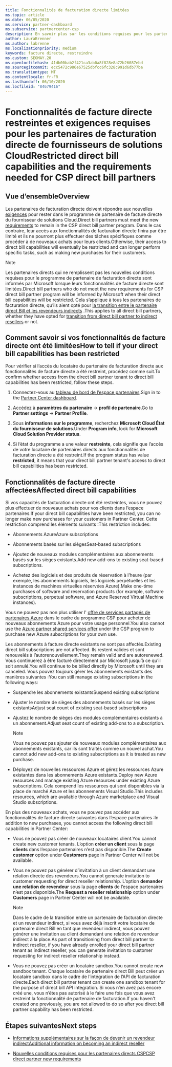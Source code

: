 ```yaml
---
title: Fonctionnalités de facturation directe limitées
ms.topic: article
ms.date: 06/05/2020
ms.service: partner-dashboard
ms.subservice: partnercenter-csp
description: En savoir plus sur les conditions requises pour les partenaires de facturation directe et la procédure à suivre pour éviter que des fonctionnalités soient limitées. Déterminez si vos fonctionnalités ont été limitées.
author: LauraBrenner
ms.author: labrenne
ms.localizationpriority: medium
keywords: facture directe, restreindre
ms.custom: SEOMAY.20
ms.openlocfilehash: 41db00bab2f421ca3ab0a8f828e8a72b26087ebd
ms.sourcegitcommit: ecc5472c986e67525dbfcc6fc328c991d6db77ba
ms.translationtype: MT
ms.contentlocale: fr-FR
ms.lasthandoff: 06/10/2020
ms.locfileid: "84679416"
---
```

# <a name="restricted-direct-bill-capabilities-and-the-requirements-needed-for-csp-direct-bill-partners"></a><span data-ttu-id="37ad3-105">Fonctionnalités de facture directe restreintes et exigences requises pour les partenaires de facturation directe de fournisseurs de solutions Cloud</span><span class="sxs-lookup"><span data-stu-id="37ad3-105">Restricted direct bill capabilities and the requirements needed for CSP direct bill partners</span></span>  

## <a name="overview"></a><span data-ttu-id="37ad3-106">Vue d’ensemble</span><span class="sxs-lookup"><span data-stu-id="37ad3-106">Overview</span></span>

<span data-ttu-id="37ad3-107">Les partenaires de facturation directe doivent répondre aux nouvelles [exigences](direct-partner-new-requirements.md) pour rester dans le programme de partenaire de facture directe du fournisseur de solutions Cloud.</span><span class="sxs-lookup"><span data-stu-id="37ad3-107">Direct bill partners must meet the new [requirements](direct-partner-new-requirements.md) to remain in the CSP direct bill partner program.</span></span> <span data-ttu-id="37ad3-108">Dans le cas contraire, leur accès aux fonctionnalités de facturation directe finira par être limité et ils ne pourront plus effectuer des tâches spécifiques comme procéder à de nouveaux achats pour leurs clients.</span><span class="sxs-lookup"><span data-stu-id="37ad3-108">Otherwise, their access to direct bill capabilities will eventually be restricted and can longer perform specific tasks, such as making new purchases for their customers.</span></span>

> [!Note]
> <span data-ttu-id="37ad3-109">Les partenaires directs qui ne remplissent pas les nouvelles conditions requises pour le programme de partenaire de facturation directe sont informés par Microsoft lorsque leurs fonctionnalités de facture directe sont limitées.</span><span class="sxs-lookup"><span data-stu-id="37ad3-109">Direct bill partners who do not meet the new requirements for CSP direct bill partner program will be informed by Microsoft when their direct bill capabilities will be restricted.</span></span> <span data-ttu-id="37ad3-110">Cela s’applique à tous les partenaires de facturation directe, qu’ils aient opté pour [la transition entre le partenaire direct Bill et les revendeurs indirects](transition-direct-to-indirect.md) .</span><span class="sxs-lookup"><span data-stu-id="37ad3-110">This applies to all direct bill partners, whether they have opted for [transition from direct bill partner to indirect resellers](transition-direct-to-indirect.md) or not.</span></span>  

## <a name="how-to-tell-if-your-direct-bill-capabilities-has-been-restricted"></a><span data-ttu-id="37ad3-111">Comment savoir si vos fonctionnalités de facture directe ont été limitées</span><span class="sxs-lookup"><span data-stu-id="37ad3-111">How to tell if your direct bill capabilities has been restricted</span></span>

<span data-ttu-id="37ad3-112">Pour vérifier si l’accès du locataire du partenaire de facturation directe aux fonctionnalités de facture directe a été restreint, procédez comme suit.</span><span class="sxs-lookup"><span data-stu-id="37ad3-112">To confirm whether access from the direct bill partner tenant to direct bill capabilities has been restricted, follow these steps.</span></span>

1. <span data-ttu-id="37ad3-113">Connectez-vous au [tableau de bord de l’espace partenaires](https://partner.microsoft.com/dashboard).</span><span class="sxs-lookup"><span data-stu-id="37ad3-113">Sign in to the [Partner Center dashboard](https://partner.microsoft.com/dashboard).</span></span>

2. <span data-ttu-id="37ad3-114">Accédez à **paramètres du partenaire**  ->  **profil de partenaire**.</span><span class="sxs-lookup"><span data-stu-id="37ad3-114">Go to **Partner settings** -> **Partner Profile**.</span></span>

3. <span data-ttu-id="37ad3-115">Sous **informations sur le programme**, recherchez **Microsoft Cloud État du fournisseur de solutions**.</span><span class="sxs-lookup"><span data-stu-id="37ad3-115">Under **Program info**, look for **Microsoft Cloud Solution Provider status**.</span></span>

4. <span data-ttu-id="37ad3-116">Si l’état du programme a une valeur **restreinte**, cela signifie que l’accès de votre locataire de partenaires directs aux fonctionnalités de facturation directe a été restreint.</span><span class="sxs-lookup"><span data-stu-id="37ad3-116">If the program status has value **restricted**, it means that your direct bill partner tenant's access to direct bill capabilities has been restricted.</span></span>

## <a name="affected-direct-bill-capabilities"></a><span data-ttu-id="37ad3-117">Fonctionnalités de facture directe affectées</span><span class="sxs-lookup"><span data-stu-id="37ad3-117">Affected direct bill capabilities</span></span>

<span data-ttu-id="37ad3-118">Si vos capacités de facturation directe ont été restreintes, vous ne pouvez plus effectuer de nouveaux achats pour vos clients dans l’espace partenaires.</span><span class="sxs-lookup"><span data-stu-id="37ad3-118">If your direct bill capabilities have been restricted, you can no longer make new purchases for your customers in Partner Center.</span></span> <span data-ttu-id="37ad3-119">Cette restriction comprend les éléments suivants :</span><span class="sxs-lookup"><span data-stu-id="37ad3-119">This restriction includes:</span></span>

- <span data-ttu-id="37ad3-120">Abonnements Azure</span><span class="sxs-lookup"><span data-stu-id="37ad3-120">Azure subscriptions</span></span>

- <span data-ttu-id="37ad3-121">Abonnements basés sur les sièges</span><span class="sxs-lookup"><span data-stu-id="37ad3-121">Seat-based subscriptions</span></span>

- <span data-ttu-id="37ad3-122">Ajoutez de nouveaux modules complémentaires aux abonnements basés sur les sièges existants.</span><span class="sxs-lookup"><span data-stu-id="37ad3-122">Add new add-ons to existing seat-based subscriptions.</span></span>

- <span data-ttu-id="37ad3-123">Achetez des logiciels et des produits de réservation à l’heure (par exemple, les abonnements logiciels, les logiciels perpétuelles et les instances de machines virtuelles réservées Azure).</span><span class="sxs-lookup"><span data-stu-id="37ad3-123">Make one-time purchases of software and reservation products (for example, software subscriptions, perpetual software, and Azure Reserved Virtual Machine instances).</span></span>

<span data-ttu-id="37ad3-124">Vous ne pouvez pas non plus utiliser l' [offre de services partagés de partenaires Azure](shared-services.md) dans le cadre du programme CSP pour acheter de nouveaux abonnements Azure pour votre usage personnel.</span><span class="sxs-lookup"><span data-stu-id="37ad3-124">You also cannot use the [Azure partner shared services offer](shared-services.md) under the CSP program to purchase new Azure subscriptions for your own use.</span></span>

<span data-ttu-id="37ad3-125">Les abonnements à facture directe existants ne sont pas affectés.</span><span class="sxs-lookup"><span data-stu-id="37ad3-125">Existing direct bill subscriptions are not affected.</span></span> <span data-ttu-id="37ad3-126">Ils restent valides et sont renouvelés à l’autorenouvellement.</span><span class="sxs-lookup"><span data-stu-id="37ad3-126">They remain valid and are autorenewed.</span></span> <span data-ttu-id="37ad3-127">Vous continuerez à être facturé directement par Microsoft jusqu’à ce qu’il soit annulé.</span><span class="sxs-lookup"><span data-stu-id="37ad3-127">You will continue to be billed directly by Microsoft until they are canceled.</span></span> <span data-ttu-id="37ad3-128">Vous pouvez toujours gérer les abonnements existants des manières suivantes :</span><span class="sxs-lookup"><span data-stu-id="37ad3-128">You can still manage existing subscriptions in the following ways:</span></span>

- <span data-ttu-id="37ad3-129">Suspendre les abonnements existants</span><span class="sxs-lookup"><span data-stu-id="37ad3-129">Suspend existing subscriptions</span></span>

- <span data-ttu-id="37ad3-130">Ajuster le nombre de sièges des abonnements basés sur les sièges existants</span><span class="sxs-lookup"><span data-stu-id="37ad3-130">Adjust seat count of existing seat-based subscriptions</span></span>

- <span data-ttu-id="37ad3-131">Ajustez le nombre de sièges des modules complémentaires existants à un abonnement.</span><span class="sxs-lookup"><span data-stu-id="37ad3-131">Adjust seat count of existing add-ons to a subscription.</span></span> 
 
    >[!Note] 
    ><span data-ttu-id="37ad3-132">Vous ne pouvez pas ajouter de nouveaux modules complémentaires aux abonnements existants, car ils sont traités comme un nouvel achat.</span><span class="sxs-lookup"><span data-stu-id="37ad3-132">You cannot add new add-ons to existing subscriptions as it is treated as new purchase.</span></span>

- <span data-ttu-id="37ad3-133">Déployez de nouvelles ressources Azure et gérez les ressources Azure existantes dans les abonnements Azure existants.</span><span class="sxs-lookup"><span data-stu-id="37ad3-133">Deploy new Azure resources and manage existing Azure resources under existing Azure subscriptions.</span></span> <span data-ttu-id="37ad3-134">Cela comprend les ressources qui sont disponibles via la place de marché Azure et les abonnements Visual Studio.</span><span class="sxs-lookup"><span data-stu-id="37ad3-134">This includes resources, which are available through Azure marketplace and Visual Studio subscriptions.</span></span>

<span data-ttu-id="37ad3-135">En plus des nouveaux achats, vous ne pouvez pas accéder aux fonctionnalités de facture directe suivantes dans l’espace partenaires :</span><span class="sxs-lookup"><span data-stu-id="37ad3-135">In addition to new purchases, you cannot access the following direct bill capabilities in Partner Center:</span></span>

- <span data-ttu-id="37ad3-136">Vous ne pouvez pas créer de nouveaux locataires client.</span><span class="sxs-lookup"><span data-stu-id="37ad3-136">You cannot create new customer tenants.</span></span> <span data-ttu-id="37ad3-137">L’option **créer un client** sous la page **clients** dans l’espace partenaires n’est pas disponible.</span><span class="sxs-lookup"><span data-stu-id="37ad3-137">The **Create customer** option under **Customers** page in Partner Center will not be available.</span></span>

- <span data-ttu-id="37ad3-138">Vous ne pouvez pas générer d’invitation à un client demandant une relation directe des revendeurs.</span><span class="sxs-lookup"><span data-stu-id="37ad3-138">You cannot generate invitation to customer requesting for direct reseller relationship.</span></span> <span data-ttu-id="37ad3-139">L’option **demander une relation de revendeur** sous la page **clients** de l’espace partenaires n’est pas disponible.</span><span class="sxs-lookup"><span data-stu-id="37ad3-139">The **Request a reseller relationship** option under **Customers** page in Partner Center will not be available.</span></span>

    >[!NOTE]
    ><span data-ttu-id="37ad3-140">Dans le cadre de la transition entre un partenaire de facturation directe et un revendeur indirect, si vous avez déjà inscrit votre locataire de partenaire direct Bill en tant que revendeur indirect, vous pouvez générer une invitation au client demandant une relation de revendeur indirect à la place.</span><span class="sxs-lookup"><span data-stu-id="37ad3-140">As part of transitioning from direct bill partner to indirect reseller, if you have already enrolled your direct bill partner tenant as indirect reseller, you can generate invitation to customer requesting for indirect reseller relationship instead.</span></span>

- <span data-ttu-id="37ad3-141">Vous ne pouvez pas créer un locataire sandbox.</span><span class="sxs-lookup"><span data-stu-id="37ad3-141">You cannot create new sandbox tenant.</span></span> <span data-ttu-id="37ad3-142">Chaque locataire de partenaire direct Bill peut créer un locataire sandbox dans le cadre de l’intégration de l’API de facturation directe.</span><span class="sxs-lookup"><span data-stu-id="37ad3-142">Each direct bill partner tenant can create one sandbox tenant for the purpose of direct bill API integration.</span></span> <span data-ttu-id="37ad3-143">Si vous n’en avez pas encore créé une, vous n’êtes pas autorisé à le faire une fois que vous avez restreint la fonctionnalité de partenaire de facturation.</span><span class="sxs-lookup"><span data-stu-id="37ad3-143">If you haven't created one previously, you are not allowed to do so after you direct bill partner capability has been restricted.</span></span>  

## <a name="next-steps"></a><span data-ttu-id="37ad3-144">Étapes suivantes</span><span class="sxs-lookup"><span data-stu-id="37ad3-144">Next steps</span></span>

- [<span data-ttu-id="37ad3-145">Informations supplémentaires sur la façon de devenir un revendeur indirect</span><span class="sxs-lookup"><span data-stu-id="37ad3-145">Additional information on becoming an indirect reseller</span></span>](https://assetsprod.microsoft.com/csp-directbill-to-indirect-transition.pdf)

- [<span data-ttu-id="37ad3-146">Nouvelles conditions requises pour les partenaires directs CSP</span><span class="sxs-lookup"><span data-stu-id="37ad3-146">CSP direct partner new requirements</span></span>](direct-partner-new-requirements.md)